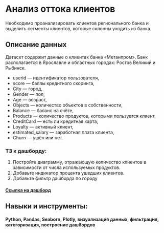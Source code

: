 # Анализ оттока клиентов
Необходимо проанализировать клиентов регионального банка и выделить сегменты клиентов, которые склонны уходить из банка.
## Описание данных
Датасет содержит данные о клиентах банка «Метанпром». Банк располагается в Ярославле и областных городах: Ростов Великий и Рыбинск.
- userid — идентификатор пользователя,
- score — баллы кредитного скоринга,
- City — город,
- Gender — пол,
- Age — возраст,
- Objects — количество объектов в собственности,
- Balance — баланс на счёте,
- Products — количество продуктов, которыми пользуется клиент,
- CreditCard — есть ли кредитная карта,
- Loyalty — активный клиент,
- estimated_salary — заработная плата клиента,
- Churn — ушёл или нет.
 
### ТЗ к дашборду:
1. Постройте диаграмму, отражающую количество клиентов в зависимости от числа используемых продуктов.
2. Добавьте индикатор процента ушедших клиентов.
3. Добавьте фильтр дашборда по городу
#### [Ссылка на дашборд](https://public.tableau.com/app/profile/komiagina.arina/viz/MetanPromBank_16724183192940/Dashboard1)

## Навыки и инструменты:
#### Python, Pandas, Seaborn, Plotly, визуализация данных, фильтрация, категоризация, построение дашбордов
